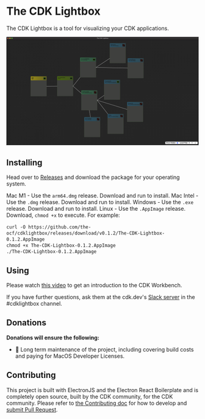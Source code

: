 # The CDK Lightbox

The CDK Lightbox is a tool for visualizing your CDK applications.

![Screenshot](./screenshot.png)

## Installing

Head over to [Releases](https://github.com/the-ocf/cdklightbox/releases/latest) and download the package for your operating system.

Mac M1 - Use the `arm64.dmg` release. Download and run to install.
Mac Intel - Use the `.dmg` release.  Download and run to install.
Windows - Use the `.exe` release.  Download and run to install.
Linux - Use the `.AppImage` release. Download, `chmod +x` to execute. For example:

```shell
curl -O https://github.com/the-ocf/cdklightbox/releases/download/v0.1.2/The-CDK-Lightbox-0.1.2.AppImage
chmod +x The-CDK-Lightbox-0.1.2.AppImage
./The-CDK-Lightbox-0.1.2.AppImage
```


## Using

Please watch [this video](https://www.youtube.com/watch?v=OK9c-PuoYSM&ab_channel=MatthewBonig) to get an introduction to the CDK Workbench.

If you have further questions, ask them at the cdk.dev's [Slack server](https://cdk.dev) in the #cdklightbox channel.

## Donations

**Donations will ensure the following:**

- 🔨 Long term maintenance of the project, including covering build costs and paying for MacOS Developer Licenses.


## Contributing

This project is built with ElectronJS and the Electron React Boilerplate and is completely open source, built by the CDK community, for the CDK community.
Please refer to [the Contributing doc](./CONTRIBUTING.md) for how to develop and [submit Pull Request](https://github.com/the-ocf/cdklightbox/issues).
